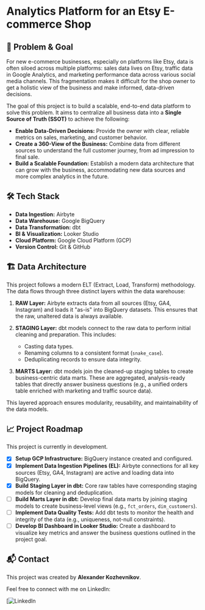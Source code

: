 # Analytics Platform for an Etsy E-commerce Shop

## 🎯 Problem & Goal

For new e-commerce businesses, especially on platforms like Etsy, data is often siloed across multiple platforms: sales data lives on Etsy, traffic data in Google Analytics, and marketing performance data across various social media channels. This fragmentation makes it difficult for the shop owner to get a holistic view of the business and make informed, data-driven decisions.

The goal of this project is to build a scalable, end-to-end data platform to solve this problem. It aims to centralize all business data into a **Single Source of Truth (SSOT)** to achieve the following:

* **Enable Data-Driven Decisions:** Provide the owner with clear, reliable metrics on sales, marketing, and customer behavior.
* **Create a 360-View of the Business:** Combine data from different sources to understand the full customer journey, from ad impression to final sale.
* **Build a Scalable Foundation:** Establish a modern data architecture that can grow with the business, accommodating new data sources and more complex analytics in the future.

## 🛠️ Tech Stack

* **Data Ingestion:** Airbyte
* **Data Warehouse:** Google BigQuery
* **Data Transformation:** dbt
* **BI & Visualization:** Looker Studio
* **Cloud Platform:** Google Cloud Platform (GCP)
* **Version Control:** Git & GitHub

## 🏗️ Data Architecture

This project follows a modern ELT (Extract, Load, Transform) methodology. The data flows through three distinct layers within the data warehouse:

1.  **RAW Layer:** Airbyte extracts data from all sources (Etsy, GA4, Instagram) and loads it "as-is" into BigQuery datasets. This ensures that the raw, unaltered data is always available.

2.  **STAGING Layer:** dbt models connect to the raw data to perform initial cleaning and preparation. This includes:
    * Casting data types.
    * Renaming columns to a consistent format (`snake_case`).
    * Deduplicating records to ensure data integrity.

3.  **MARTS Layer:** dbt models join the cleaned-up staging tables to create business-centric data marts. These are aggregated, analysis-ready tables that directly answer business questions (e.g., a unified orders table enriched with marketing and traffic source data).

This layered approach ensures modularity, reusability, and maintainability of the data models.

## 📈 Project Roadmap

This project is currently in development.

- [x] **Setup GCP Infrastructure:** BigQuery instance created and configured.
- [x] **Implement Data Ingestion Pipelines (EL):** Airbyte connections for all key sources (Etsy, GA4, Instagram) are active and loading data into BigQuery.
- [x] **Build Staging Layer in dbt:** Core raw tables have corresponding staging models for cleaning and deduplication.
- [ ] **Build Marts Layer in dbt:** Develop final data marts by joining staging models to create business-level views (e.g., `fct_orders`, `dim_customers`).
- [ ] **Implement Data Quality Tests:** Add dbt tests to monitor the health and integrity of the data (e.g., uniqueness, not-null constraints).
- [ ] **Develop BI Dashboard in Looker Studio:** Create a dashboard to visualize key metrics and answer the business questions outlined in the project goal.

## 📬 Contact

This project was created by **Alexander Kozhevnikov**.

Feel free to connect with me on LinkedIn:

[![LinkedIn](www.linkedin.com/in/alexander-kozhevnikov)
